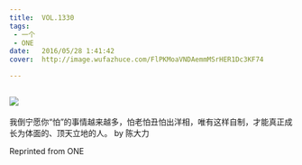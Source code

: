 ```yaml
---
title:	VOL.1330
tags:
 - 一个
 - ONE
date:	2016/05/28 1:41:42
cover:	http://image.wufazhuce.com/FlPKMoaVNDAemmMSrHER1Dc3KF74

---
```

![](http://image.wufazhuce.com/FlPKMoaVNDAemmMSrHER1Dc3KF74)
---

我倒宁愿你“怕”的事情越来越多，怕老怕丑怕出洋相，唯有这样自制，才能真正成长为体面的、顶天立地的人。 by 陈大力
 
Reprinted from ONE
